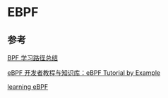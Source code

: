 # EBPF

## 参考

[BPF 学习路径总结](https://feisky.xyz/posts/2021-01-06-ebpf-learn-path/)

[eBPF 开发者教程与知识库：eBPF Tutorial by Example](https://github.com/eunomia-bpf/bpf-developer-tutorial)

[learning eBPF](https://isovalent.com/books/learning-ebpf/)